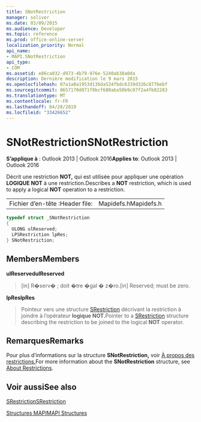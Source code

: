 ```yaml
---
title: SNotRestriction
manager: soliver
ms.date: 03/09/2015
ms.audience: Developer
ms.topic: reference
ms.prod: office-online-server
localization_priority: Normal
api_name:
- MAPI.SNotRestriction
api_type:
- COM
ms.assetid: e86ca032-d973-4b79-976e-5240ab38a0da
description: Dernière modification le 9 mars 2015
ms.openlocfilehash: 07a1a0a1953d136da534fbdc6339d326c877bebf
ms.sourcegitcommit: 8657170d071f9bcf680aba50b9c07f2a4fb82283
ms.translationtype: MT
ms.contentlocale: fr-FR
ms.lasthandoff: 04/28/2019
ms.locfileid: "33426652"
---
```

# <a name="snotrestriction"></a><span data-ttu-id="443fc-103">SNotRestriction</span><span class="sxs-lookup"><span data-stu-id="443fc-103">SNotRestriction</span></span>

  
  
<span data-ttu-id="443fc-104">**S’applique à** : Outlook 2013 | Outlook 2016</span><span class="sxs-lookup"><span data-stu-id="443fc-104">**Applies to**: Outlook 2013 | Outlook 2016</span></span> 
  
<span data-ttu-id="443fc-105">Décrit une restriction **NOT,** qui est utilisée pour appliquer une opération **LOGIQUE NOT** à une restriction.</span><span class="sxs-lookup"><span data-stu-id="443fc-105">Describes a **NOT** restriction, which is used to apply a logical **NOT** operation to a restriction.</span></span> 
  
|||
|:-----|:-----|
|<span data-ttu-id="443fc-106">Fichier d’en-tête :</span><span class="sxs-lookup"><span data-stu-id="443fc-106">Header file:</span></span>  <br/> |<span data-ttu-id="443fc-107">Mapidefs.h</span><span class="sxs-lookup"><span data-stu-id="443fc-107">Mapidefs.h</span></span>  <br/> |
   
```cpp
typedef struct _SNotRestriction
{
  ULONG ulReserved;
  LPSRestriction lpRes;
} SNotRestriction;

```

## <a name="members"></a><span data-ttu-id="443fc-108">Members</span><span class="sxs-lookup"><span data-stu-id="443fc-108">Members</span></span>

 <span data-ttu-id="443fc-109">**ulReserved**</span><span class="sxs-lookup"><span data-stu-id="443fc-109">**ulReserved**</span></span>
  
> <span data-ttu-id="443fc-110">[in] R�serv� ; doit �tre �gal � z�ro.</span><span class="sxs-lookup"><span data-stu-id="443fc-110">[in] Reserved; must be zero.</span></span>
    
 <span data-ttu-id="443fc-111">**lpRes**</span><span class="sxs-lookup"><span data-stu-id="443fc-111">**lpRes**</span></span>
  
> <span data-ttu-id="443fc-112">Pointeur vers une structure [SRestriction](srestriction.md) décrivant la restriction à joindre à l’opérateur **logique NOT.**</span><span class="sxs-lookup"><span data-stu-id="443fc-112">Pointer to a [SRestriction](srestriction.md) structure describing the restriction to be joined to the logical **NOT** operator.</span></span> 
    
## <a name="remarks"></a><span data-ttu-id="443fc-113">Remarques</span><span class="sxs-lookup"><span data-stu-id="443fc-113">Remarks</span></span>

<span data-ttu-id="443fc-114">Pour plus d’informations sur la structure **SNotRestriction,** voir [À propos des restrictions.](about-restrictions.md)</span><span class="sxs-lookup"><span data-stu-id="443fc-114">For more information about the **SNotRestriction** structure, see [About Restrictions](about-restrictions.md).</span></span> 
  
## <a name="see-also"></a><span data-ttu-id="443fc-115">Voir aussi</span><span class="sxs-lookup"><span data-stu-id="443fc-115">See also</span></span>



[<span data-ttu-id="443fc-116">SRestriction</span><span class="sxs-lookup"><span data-stu-id="443fc-116">SRestriction</span></span>](srestriction.md)


[<span data-ttu-id="443fc-117">Structures MAPI</span><span class="sxs-lookup"><span data-stu-id="443fc-117">MAPI Structures</span></span>](mapi-structures.md)

